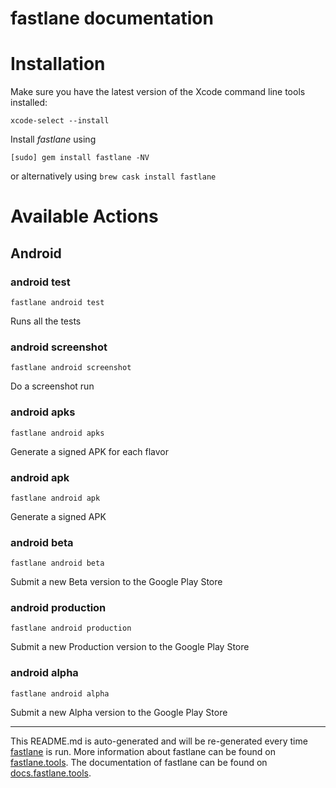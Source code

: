 fastlane documentation
================
# Installation

Make sure you have the latest version of the Xcode command line tools installed:

```
xcode-select --install
```

Install _fastlane_ using
```
[sudo] gem install fastlane -NV
```
or alternatively using `brew cask install fastlane`

# Available Actions
## Android
### android test
```
fastlane android test
```
Runs all the tests
### android screenshot
```
fastlane android screenshot
```
Do a screenshot run
### android apks
```
fastlane android apks
```
Generate a signed APK for each flavor
### android apk
```
fastlane android apk
```
Generate a signed APK
### android beta
```
fastlane android beta
```
Submit a new Beta version to the Google Play Store
### android production
```
fastlane android production
```
Submit a new Production version to the Google Play Store
### android alpha
```
fastlane android alpha
```
Submit a new Alpha version to the Google Play Store

----

This README.md is auto-generated and will be re-generated every time [fastlane](https://fastlane.tools) is run.
More information about fastlane can be found on [fastlane.tools](https://fastlane.tools).
The documentation of fastlane can be found on [docs.fastlane.tools](https://docs.fastlane.tools).
